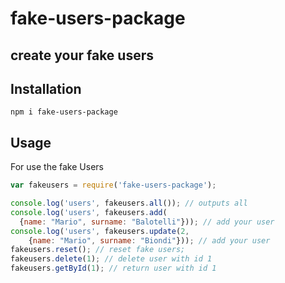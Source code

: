 # fake-users-package
## create your fake users


## Installation

    npm i fake-users-package


## Usage

For use the fake Users

```js
var fakeusers = require('fake-users-package');

console.log('users', fakeusers.all()); // outputs all
console.log('users', fakeusers.add(
  {name: "Mario", surname: "Balotelli"})); // add your user
console.log('users', fakeusers.update(2,
    {name: "Mario", surname: "Biondi"})); // add your user
fakeusers.reset(); // reset fake users;
fakeusers.delete(1); // delete user with id 1
fakeusers.getById(1); // return user with id 1

```
